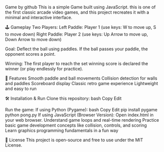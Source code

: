  Game by github
This is a simple Game built using  JavaScript. this is one of the first classic arcade video games, and this project recreates it with a minimal and interactive interface.

🕹️ Gameplay
Two Players:
Left Paddle: Player 1 (use keys: W to move up, S to move down)
Right Paddle: Player 2 (use keys: Up Arrow to move up, Down Arrow to move down)

Goal:
Deflect the ball using paddles. If the ball passes your paddle, the opponent scores a point.

Winning:
The first player to reach the set winning score is declared the winner (or play endlessly for practice).

🚀 Features
Smooth paddle and ball movements
Collision detection for walls and paddles
Scoreboard display
Classic retro game experience
Lightweight and easy to run

🛠️ Installation & Run
Clone this repository:
bash
Copy
Edit

Run the game:
If using Python (Pygame):
bash
Copy
Edit
pip install pygame
python pong.py
If using JavaScript (Browser Version):
Open index.html in your web browser.
Understand game loops and real-time rendering
Practice basic game development concepts like collision, controls, and scoring
Learn graphics programming fundamentals in a fun way

📄 License
This project is open-source and free to use under the MIT License.
